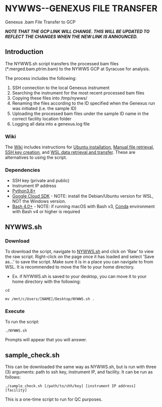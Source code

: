 # NYWWS--GENEXUS FILE TRANSFER
Genexus .bam File Transfer to GCP

**_NOTE THAT THE GCP LINK WILL CHANGE. THIS WILL BE UPDATED TO REFLECT THE CHANGES WHEN THE NEW LINK IS ANNOUNCED._**

## Introduction

The NYWWS.sh script transfers the processed bam files (*.merged.bam.ptrim.bam) to the NYWWS GCP at Syracuse for analysis.

The process includes the following:
1. SSH connection to the local Genexus instrument
2. Searching the instrument for the most recent processed bam files
3. Copying these files into /tmp/nywws/
4. Renaming the files according to the ID specified when the Genexus run was initiated (i.e. the sample ID)
5. Uploading the processed bam files under the sample ID name in the correct facility location folder
6. Logging all data into a genexus.log file
 
 
### Wiki

The [Wiki](https://github.com/lrickerman/NYWWS-Training/wiki) includes instructions for [Ubuntu installation](https://github.com/lrickerman/NYWWS-Training/wiki/Ubuntu-installation), [Manual file retrieval](https://github.com/lrickerman/NYWWS-Training/wiki/Manual-file-retrieval), [SSH key creation](https://github.com/lrickerman/NYWWS-Training/wiki/SSH-key-creation), and [WSL data retrieval and transfer](https://github.com/lrickerman/NYWWS-Training/wiki/WSL-data-retrieval-and-transfer). These are alternatives to using the script.
 
 
### Dependencies

* SSH key (private and public)
* Instrument IP address
* [Python3.8+](https://www.python.org/downloads/)
* [Google Cloud SDK](https://cloud.google.com/sdk/docs/install-sdk#deb) - NOTE: install the Debian/Ubuntu version for WSL, NOT the Windows version.
* [Bash 4.0+](https://www.gnu.org/software/bash/) - NOTE: if running macOS with Bash v3, [Conda](https://docs.conda.io/en/latest/miniconda.html) environment with Bash v4 or higher is required
 
 
## NYWWS.sh
### Download
To download the script, navigate to [NYWWS.sh](https://github.com/lrickerman/NYWWS-Training/blob/main/NYWWS.sh) and click on 'Raw' to view the raw script. Right-click on the page once it has loaded and select 'Save as...' to save the script. Make sure it is in a place you can navigate to from WSL. It is recommended to move the file to your home directory.

* Ex. if NYWWS.sh is saved to your desktop, you can move it to your home directory with the following:

`cd`

`mv /mnt/c/Users/[NAME]/Desktop/NYWWS.sh .`
 
 
### Execute
To run the script:

`./NYWWS.sh`

Prompts will appear that you will answer.


## sample_check.sh
This can be downloaded the same way as NYWWS.sh, but is run with three (3) arguments: path to ssh key, instrument IP, and facility. It can be run as follows:

`./sample_check.sh [/path/to/shh/key] [instrument IP address] [facility]`

This is a one-time script to run for QC purposes.
